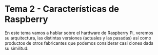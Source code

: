 # Tema 2 - Características de Raspberry

En este tema vamos a hablar sobre el hardware de Raspberry Pi, veremos su arquitectura, las distintas versiones (actuales y las pasadas) así como productos de otros fabricantes que podemos considerar casi clones dada su similitud.



